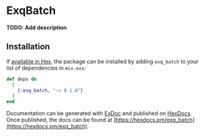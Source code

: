# ExqBatch

**TODO: Add description**

## Installation

If [available in Hex](https://hex.pm/docs/publish), the package can be installed
by adding `exq_batch` to your list of dependencies in `mix.exs`:

```elixir
def deps do
  [
    {:exq_batch, "~> 0.1.0"}
  ]
end
```

Documentation can be generated with [ExDoc](https://github.com/elixir-lang/ex_doc)
and published on [HexDocs](https://hexdocs.pm). Once published, the docs can
be found at [https://hexdocs.pm/exq_batch](https://hexdocs.pm/exq_batch).

